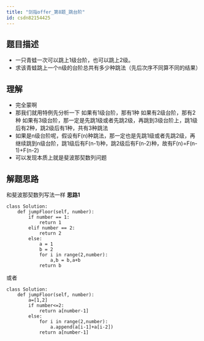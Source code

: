 ```yaml
---
title: "剑指offer_第8题_跳台阶"
id: csdn82154425
---
```


## 题目描述

*   一只青蛙一次可以跳上1级台阶，也可以跳上2级。
*   求该青蛙跳上一个n级的台阶总共有多少种跳法（先后次序不同算不同的结果）

## 理解

*   完全蒙啊
*   那我们就用特例先分析一下
    如果有1级台阶，那有1种
    如果有2级台阶，那有2种
    如果有3级台阶，那一定是先跳1级或者先跳2级，再跳到3级台阶上，跳1级后有2种，跳2级后有1种，共有3种跳法
*   如果是n级台阶呢，假设有F(n)种跳法，那一定也是先跳1级或者先跳2级，再继续跳到n级台阶，跳1级后有F(n-1)种，跳2级后有F(n-2)种，故有F(n)=F(n-1)+F(n-2)
*   可以发现本质上就是斐波那契数列问题

## 解题思路

和斐波那契数列写法一样
**思路1**

```
class Solution:
    def jumpFloor(self, number):
        if number == 1:
            return 1
        elif number == 2:
            return 2
        else:
            a = 1
            b = 2
            for i in range(2,number):
                a,b = b,a+b
            return b
```

或者

```
class Solution:
    def jumpFloor(self, number):
        a=[1,2]
        if number<=2:
            return a[number-1]
        else:
            for i in range(2,number):
                a.append(a[i-1]+a[i-2])
            return a[number-1]
```